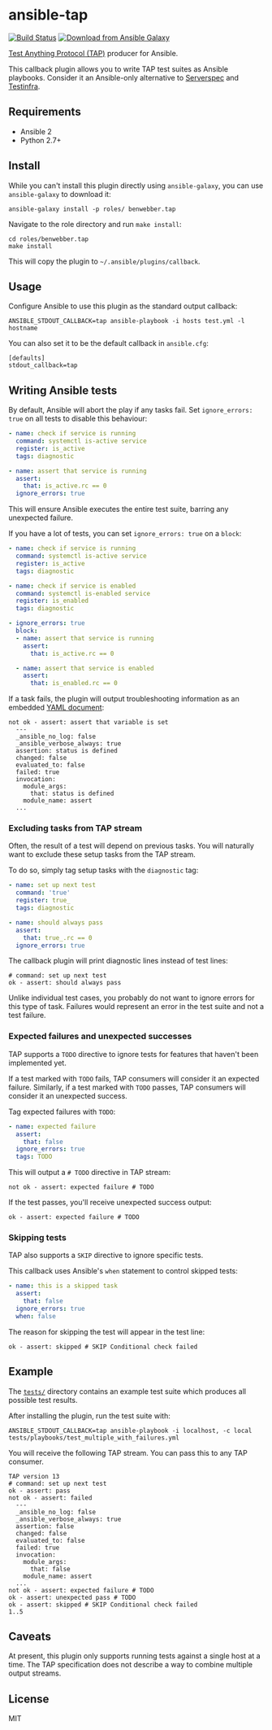 # ansible-tap

[![Build Status](https://travis-ci.org/benwebber/ansible-tap.svg?branch=master)](https://travis-ci.org/benwebber/ansible-tap) [![Download from Ansible Galaxy](https://img.shields.io/badge/role-benwebber.tap-blue.svg)](https://galaxy.ansible.com/benwebber/tap/)

[Test Anything Protocol (TAP)](https://testanything.org/) producer for Ansible.

This callback plugin allows you to write TAP test suites as Ansible playbooks. Consider it an Ansible-only alternative to [Serverspec](http://serverspec.org/) and [Testinfra](https://testinfra.readthedocs.io/).

## Requirements

* Ansible 2
* Python 2.7+

## Install

While you can't install this plugin directly using `ansible-galaxy`, you can use `ansible-galaxy` to download it:

```
ansible-galaxy install -p roles/ benwebber.tap
```

Navigate to the role directory and run `make install`:

```
cd roles/benwebber.tap
make install
```

This will copy the plugin to `~/.ansible/plugins/callback`.

## Usage

Configure Ansible to use this plugin as the standard output callback:

```
ANSIBLE_STDOUT_CALLBACK=tap ansible-playbook -i hosts test.yml -l hostname
```

You can also set it to be the default callback in `ansible.cfg`:

```
[defaults]
stdout_callback=tap
```

## Writing Ansible tests

By default, Ansible will abort the play if any tasks fail. Set `ignore_errors: true` on all tests to disable this behaviour:

```yaml
- name: check if service is running
  command: systemctl is-active service
  register: is_active
  tags: diagnostic

- name: assert that service is running
  assert:
    that: is_active.rc == 0
  ignore_errors: true
```

This will ensure Ansible executes the entire test suite, barring any unexpected failure.

If you have a lot of tests, you can set `ignore_errors: true` on a `block`:

```yaml
- name: check if service is running
  command: systemctl is-active service
  register: is_active
  tags: diagnostic

- name: check if service is enabled
  command: systemctl is-enabled service
  register: is_enabled
  tags: diagnostic

- ignore_errors: true
  block:
  - name: assert that service is running
    assert:
      that: is_active.rc == 0

  - name: assert that service is enabled
    assert:
      that: is_enabled.rc == 0
```

If a task fails, the plugin will output troubleshooting information as an embedded [YAML document](https://testanything.org/tap-version-13-specification.html#yaml-blocks):

```tap
not ok - assert: assert that variable is set
  ---
  _ansible_no_log: false
  _ansible_verbose_always: true
  assertion: status is defined
  changed: false
  evaluated_to: false
  failed: true
  invocation:
    module_args:
      that: status is defined
    module_name: assert
  ...
```

### Excluding tasks from TAP stream

Often, the result of a test will depend on previous tasks. You will naturally want to exclude these setup tasks from the TAP stream.

To do so, simply tag setup tasks with the `diagnostic` tag:

```yaml
- name: set up next test
  command: 'true'
  register: true_
  tags: diagnostic

- name: should always pass
  assert:
    that: true_.rc == 0
  ignore_errors: true
```

The callback plugin will print diagnostic lines instead of test lines:

```tap
# command: set up next test
ok - assert: should always pass
````

Unlike individual test cases, you probably do not want to ignore errors for this type of task. Failures would represent an error in the test suite and not a test failure.

### Expected failures and unexpected successes

TAP supports a `TODO` directive to ignore tests for features that haven't been implemented yet.

If a test marked with `TODO` fails, TAP consumers will consider it an expected failure. Similarly, if a test marked with `TODO` passes, TAP consumers will consider it an unexpected success.

Tag expected failures with `TODO`:

```yaml
- name: expected failure
  assert:
    that: false
  ignore_errors: true
  tags: TODO
```

This will output a `# TODO` directive in TAP stream:

```tap
not ok - assert: expected failure # TODO
```

If the test passes, you'll receive unexpected success output:

```tap
ok - assert: expected failure # TODO
```

### Skipping tests

TAP also supports a `SKIP` directive to ignore specific tests.

This callback uses Ansible's `when` statement to control skipped tests:

```yaml
- name: this is a skipped task
  assert:
    that: false
  ignore_errors: true
  when: false
```

The reason for skipping the test will appear in the test line:

```tap
ok - assert: skipped # SKIP Conditional check failed
```

## Example

The [`tests/`](tests/) directory contains an example test suite which produces all possible test results.

After installing the plugin, run the test suite with:

```
ANSIBLE_STDOUT_CALLBACK=tap ansible-playbook -i localhost, -c local tests/playbooks/test_multiple_with_failures.yml
```

You will receive the following TAP stream. You can pass this to any TAP consumer.

```tap
TAP version 13
# command: set up next test
ok - assert: pass
not ok - assert: failed
  ---
  _ansible_no_log: false
  _ansible_verbose_always: true
  assertion: false
  changed: false
  evaluated_to: false
  failed: true
  invocation:
    module_args:
      that: false
    module_name: assert
  ...
not ok - assert: expected failure # TODO
ok - assert: unexpected pass # TODO
ok - assert: skipped # SKIP Conditional check failed
1..5
```

## Caveats

At present, this plugin only supports running tests against a single host at a time. The TAP specification does not describe a way to combine multiple output streams.

## License

MIT
